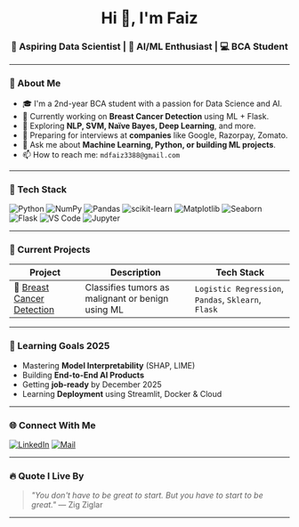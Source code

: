 <h1 align="center">Hi 👋, I'm Faiz</h1>
<h3 align="center">🚀 Aspiring Data Scientist | 🧠 AI/ML Enthusiast | 💻 BCA Student</h3>

---

### 🧩 About Me

- 🎓 I'm a 2nd-year BCA student with a passion for Data Science and AI.
- 🔭 Currently working on **Breast Cancer Detection** using ML + Flask.
- 🌱 Exploring **NLP, SVM, Naïve Bayes, Deep Learning**, and more.
- 📌 Preparing for interviews at **companies** like Google, Razorpay, Zomato.
- 💬 Ask me about **Machine Learning, Python, or building ML projects**.
- 📫 How to reach me: `mdfaiz3388@gmail.com`

---

### 🧰 Tech Stack

![Python](https://img.shields.io/badge/Python-3776AB?style=flat&logo=python&logoColor=white)
![NumPy](https://img.shields.io/badge/NumPy-013243?style=flat&logo=numpy)
![Pandas](https://img.shields.io/badge/Pandas-150458?style=flat&logo=pandas)
![scikit-learn](https://img.shields.io/badge/scikit--learn-F7931E?style=flat&logo=scikit-learn&logoColor=white)
![Matplotlib](https://img.shields.io/badge/Matplotlib-4062A1?style=flat)
![Seaborn](https://img.shields.io/badge/Seaborn-191970?style=flat)
![Flask](https://img.shields.io/badge/Flask-000000?style=flat&logo=flask)
![VS Code](https://img.shields.io/badge/VSCode-007ACC?style=flat&logo=visual-studio-code)
![Jupyter](https://img.shields.io/badge/Jupyter-F37626?style=flat&logo=Jupyter)

---

### 🧪 Current Projects

| Project | Description | Tech Stack |
|--------|-------------|------------|
| 🧬 [Breast Cancer Detection](https://github.com/yourusername/breast-cancer-detection) | Classifies tumors as malignant or benign using ML | `Logistic Regression`, `Pandas`, `Sklearn`, `Flask` |
---

### 🧠 Learning Goals 2025

- Mastering **Model Interpretability** (SHAP, LIME)
- Building **End-to-End AI Products**
- Getting **job-ready** by December 2025
- Learning **Deployment** using Streamlit, Docker & Cloud

---

### 🌐 Connect With Me

[![LinkedIn](https://img.shields.io/badge/LinkedIn-Connect-blue?style=flat&logo=linkedin)](https://www.linkedin.com/in/alammdfaiz/)
[![Mail](https://img.shields.io/badge/Email-SendMail-red?style=flat&logo=gmail)](mailto:mdfaiz3388@gmail.com)

---

### 🔥 Quote I Live By

> _"You don't have to be great to start. But you have to start to be great."_ — Zig Ziglar

---


